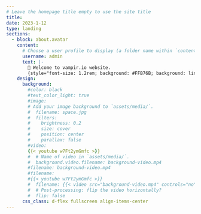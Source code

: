 ```yaml
---
# Leave the homepage title empty to use the site title
title:
date: 2023-1-12
type: landing
sections:
  - block: about.avatar
    content:
      # Choose a user profile to display (a folder name within `content/authors/`)
      username: admin
      text: |-
        👋 Welcome to vampir.io website.
        {style="font-size: 1.2rem; background: #FFB76B; background: linear-gradient(to right, #FFB76B 0%, #FFA73D 30%, #FF7C00 60%, #FF7F04 100%); -webkit-background-clip: text; -webkit-text-fill-color: transparent;"}
    design:
      background:
        #color: black
        #text_color_light: true
        #image:
        # Add your image background to `assets/media/`.
        #  filename: space.jpg
        #  filters:
        #    brightness: 0.2
        #    size: cover
        #    position: center
        #    parallax: false
        #video: 
        {{< youtube w7Ft2ymGmfc >}}
        #  # Name of video in `assets/media/`.
        #  background.video.filename: background-video.mp4
        #filename: background-video.mp4
        #filename: 
        #{{< youtube w7Ft2ymGmfc >}}
        #  filename: {{< video src="background-video.mp4" controls="no" >}}
        #  # Post-processing: flip the video horizontally?
        #  flip: false
      css_class: d-flex fullscreen align-items-center
---
```

